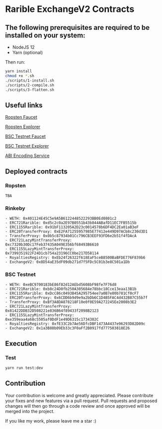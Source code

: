 # Rarible ExchangeV2 Contracts

## The following prerequisites are required to be installed on your system:

- NodeJS 12
- Yarn (optional)

Then run:

```sh
yarn install
chmod +x *.sh
./scripts/1-install.sh
./scripts/2-compile.sh
./scripts/3-flatten.sh
```

## Useful links

[Ropsten Faucet](https://faucet.dimensions.network/)

[Ropsten Explorer](https://ropsten.etherscan.io/)

[BSC Testnet Faucet](https://testnet.binance.org/faucet-smart)

[BSC Testnet Explorer](https://testnet.bscscan.com/)

[ABI Encoding Service](https://abi.hashex.org/)

## Deployed contracts

### Ropsten

    TBA

### Rinkeby

    - WETH: 0x401124E45C5e9A5B6122448522293BB0Ed0801c2
    - ERC721Rarible: 0xd5c2c0a2E97B0551b43b844ABafD11EC7FB5515b
    - ERC1155Rarible: 0x91bF113205A2D23c0014578b6DF4DC2Ea01aB3eF
    - ERC20TransferProxy: 0xE2FA71255957985E77412e449D97ACb8c230d3D1
    - TransferProxy: 0x0b5c87934b01Cc796CB3EEF93FD6e2b51f4fDAcA
    - ERC721LazyMintTransferProxy: 0xc7320b30Dc17Feb37435A049E356bf68493B6610
    - ERC1155LazyMintTransferProxy: 0x7399351922F24D1cb754a23196CC0be217D58114
    - RoyaltiesRegistry: 0xEb24f26322f618EaF5ceB8500BaBFDE776F839b6
    - ExchangeV2: 0x8D54aE35dF09db271d7f5FDc5C01b3e8C501a1Db

### BSC Testnet

    - WETH: 0xeBC9700183bE86f82d12AEbd5608bF98fe7F76d8
    - ERC721Rarible: 0xb8c24D0fb250A305684e78bbc18Cce13eaa13B1b
    - ERC1155Rarible: 0xDcC86c0493B45A295754ee7a0B7e80b781Cf0cF7
    - ERC20TransferProxy: 0x6CDD6b9d9e9a2bDb6C1D4B5FAC4d432B87C55b7f
    - TransferProxy: 0xBf3A8DA878218F10e0f0E59A272245Ee2008b3E2
    - ERC721LazyMintTransferProxy: 0x81422DDB32D508221e836B64f89433f2098B2123
    - ERC1155LazyMintTransferProxy: 0xe359eaa4a68c5505af0DdF1e49D6315c1734302C
    - RoyaltiesRegistry: 0xfE33C2b7Ae56DfcDBF1473A4437e96293D82D09c
    - ExchangeV2: 0x1a3B80b09Eb33c3F0aFf2B0917fd777503818E26

## Execution

### Test

```sh
yarn run test:dev
```

## Contribution

Your contribution is welcome and greatly appreciated. Please contribute your fixes and new features via a pull request.
Pull requests and proposed changes will then go through a code review and once approved will be merged into the project.

If you like my work, please leave me a star :)
